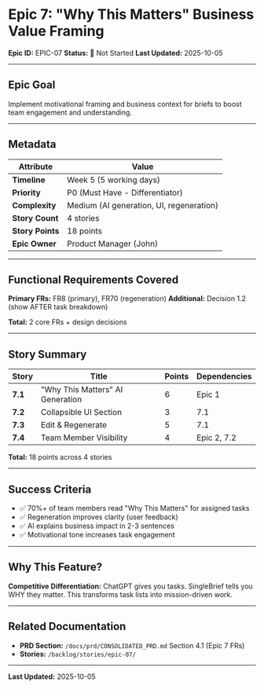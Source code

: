 # Epic 7: "Why This Matters" Business Value Framing

**Epic ID:** EPIC-07
**Status:** 🔴 Not Started
**Last Updated:** 2025-10-05

---

## Epic Goal

Implement motivational framing and business context for briefs to boost team engagement and understanding.

---

## Metadata

| Attribute | Value |
|-----------|-------|
| **Timeline** | Week 5 (5 working days) |
| **Priority** | P0 (Must Have - Differentiator) |
| **Complexity** | Medium (AI generation, UI, regeneration) |
| **Story Count** | 4 stories |
| **Story Points** | 18 points |
| **Epic Owner** | Product Manager (John) |

---

## Functional Requirements Covered

**Primary FRs:** FR8 (primary), FR70 (regeneration)
**Additional:** Decision 1.2 (show AFTER task breakdown)

**Total:** 2 core FRs + design decisions

---

## Story Summary

| Story | Title | Points | Dependencies |
|-------|-------|--------|--------------|
| **7.1** | "Why This Matters" AI Generation | 6 | Epic 1 |
| **7.2** | Collapsible UI Section | 3 | 7.1 |
| **7.3** | Edit & Regenerate | 5 | 7.1 |
| **7.4** | Team Member Visibility | 4 | Epic 2, 7.2 |

**Total:** 18 points across 4 stories

---

## Success Criteria

- ✅ 70%+ of team members read "Why This Matters" for assigned tasks
- ✅ Regeneration improves clarity (user feedback)
- ✅ AI explains business impact in 2-3 sentences
- ✅ Motivational tone increases task engagement

---

## Why This Feature?

**Competitive Differentiation:** ChatGPT gives you tasks. SingleBrief tells you WHY they matter. This transforms task lists into mission-driven work.

---

## Related Documentation

- **PRD Section:** `/docs/prd/CONSOLIDATED_PRD.md` Section 4.1 (Epic 7 FRs)
- **Stories:** `/backlog/stories/epic-07/`

---

**Last Updated:** 2025-10-05
